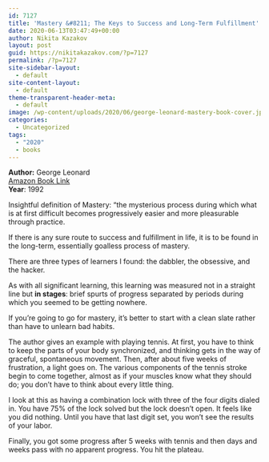 ```yaml
---
id: 7127
title: 'Mastery &#8211; The Keys to Success and Long-Term Fulfillment'
date: 2020-06-13T03:47:49+00:00
author: Nikita Kazakov
layout: post
guid: https://nikitakazakov.com/?p=7127
permalink: /?p=7127
site-sidebar-layout:
  - default
site-content-layout:
  - default
theme-transparent-header-meta:
  - default
image: /wp-content/uploads/2020/06/george-leonard-mastery-book-cover.jpg
categories:
  - Uncategorized
tags:
  - "2020"
  - books
---
```

**Author:** George Leonard  
[Amazon Book Link](https://www.amazon.com/Mastery-Keys-Success-Long-Term-Fulfillment/dp/0452267560)  
**Year**: 1992  


Insightful definition of Mastery: “the mysterious process during which what is at first difficult becomes progressively easier and more pleasurable through practice.

If there is any sure route to success and fulfillment in life, it is to be found in the long-term, essentially goalless process of mastery.

There are three types of learners I found: the dabbler, the obsessive, and the hacker.

As with all significant learning, this learning was measured not in a straight line but **in stages**: brief spurts of progress separated by periods during which you seemed to be getting nowhere.

If you’re going to go for mastery, it’s better to start with a clean slate rather than have to unlearn bad habits.

The author gives an example with playing tennis. At first, you have to think to keep the parts of your body synchronized, and thinking gets in the way of graceful, spontaneous movement. Then, after about five weeks of frustration, a light goes on. The various components of the tennis stroke begin to come together, almost as if your muscles know what they should do; you don’t have to think about every little thing. 

I look at this as having a combination lock with three of the four digits dialed in. You have 75% of the lock solved but the lock doesn&#8217;t open. It feels like you did nothing. Until you have that last digit set, you won&#8217;t see the results of your labor.

Finally, you got some progress after 5 weeks with tennis and then days and weeks pass with no apparent progress. You hit the plateau.